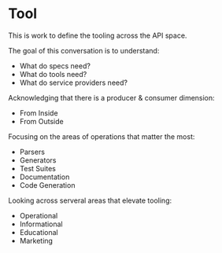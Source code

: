 # Tool
This is work to define the tooling across the API space.

The goal of this conversation is to understand:

- What do specs need?
- What do tools need?
- What do service providers need?

Acknowledging that there is a producer & consumer dimension:

- From Inside
- From Outside

Focusing on the areas of operations that matter the most:

- Parsers
- Generators
- Test Suites
- Documentation
- Code Generation

Looking across serveral areas that elevate tooling:

- Operational
- Informational
- Educational
- Marketing
